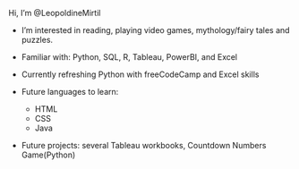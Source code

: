 Hi, I’m @LeopoldineMirtil

- I’m interested in reading, playing video games, mythology/fairy tales and puzzles.


- Familiar with: Python, SQL, R, Tableau, PowerBI, and Excel 


- Currently refreshing Python with freeCodeCamp and Excel skills


- Future languages to learn:
   - HTML
   - CSS
   - Java

- Future projects: several Tableau workbooks, Countdown Numbers Game(Python)

<!---
LeopoldineMirtil/LeopoldineMirtil is a ✨ special ✨ repository because its `README.md` (this file) appears on your GitHub profile.
You can click the Preview link to take a look at your changes.
--->
